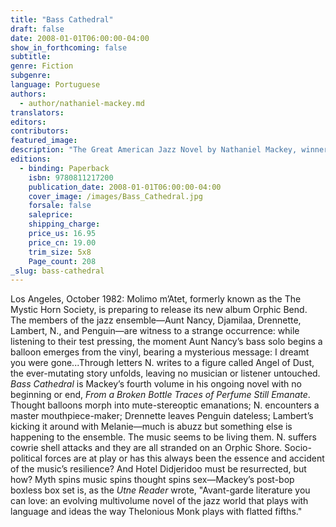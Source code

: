 ```yaml
---
title: "Bass Cathedral"
draft: false
date: 2008-01-01T06:00:00-04:00
show_in_forthcoming: false
subtitle:
genre: Fiction
subgenre:
language: Portuguese
authors:
  - author/nathaniel-mackey.md
translators:
editors:
contributors:
featured_image:
description: "The Great American Jazz Novel by Nathaniel Mackey, winner of the 2006 National Book Award "
editions:
  - binding: Paperback
    isbn: 9780811217200
    publication_date: 2008-01-01T06:00:00-04:00
    cover_image: /images/Bass_Cathedral.jpg
    forsale: false
    saleprice:
    shipping_charge:
    price_us: 16.95
    price_cn: 19.00
    trim_size: 5x8
    Page_count: 208
_slug: bass-cathedral
---
```


Los Angeles, October 1982: Molimo m’Atet, formerly known as the The Mystic Horn Society, is preparing to release its new album Orphic Bend. The members of the jazz ensemble—Aunt Nancy, Djamilaa, Drennette, Lambert, N., and Penguin—are witness to a strange occurrence: while listening to their test pressing, the moment Aunt Nancy’s bass solo begins a balloon emerges from the vinyl, bearing a mysterious message: I dreamt you were gone...Through letters N. writes to a figure called Angel of Dust, the ever-mutating story unfolds, leaving no musician or listener untouched. _Bass Cathedral_ is Mackey’s fourth volume in his ongoing novel with no beginning or end, _From a Broken Bottle Traces of Perfume Still Emanate_. Thought balloons morph into mute-stereoptic emanations; N. encounters a master mouthpiece-maker; Drennette leaves Penguin dateless; Lambert’s kicking it around with Melanie—much is abuzz but something else is happening to the ensemble. The music seems to be living them. N. suffers cowrie shell attacks and they are all stranded on an Orphic Shore. Socio-political forces are at play or has this always been the essence and accident of the music’s resilience? And Hotel Didjeridoo must be resurrected, but how? Myth spins music spins thought spins sex—Mackey’s post-bop boxless box set is, as the _Utne Reader_ wrote, "Avant-garde literature you can love: an evolving multivolume novel of the jazz world that plays with language and ideas the way Thelonious Monk plays with flatted fifths."

